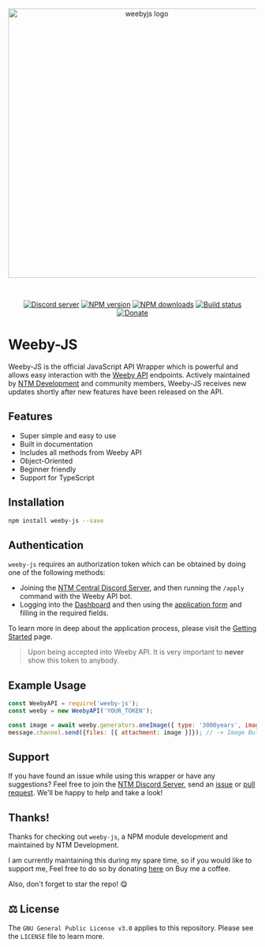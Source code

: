 <div align="center">
  <br />
  <p>
    <a href="https://weebyapi.xyz/"><img src="https://cdn.weebyapi.xyz/img/static/WeebyJSLogo.png" width="546" alt="weebyjs logo" /></a>
  </p>
  <br />
  <p>
    <a href="https://discord.gg/G2rb53z"><img src="https://img.shields.io/discord/602830493536223232?color=5865F2&logo=discord&logoColor=white" alt="Discord server" /></a>
    <a href="https://www.npmjs.com/package/weeby-js"><img src="https://img.shields.io/npm/v/weeby-js.svg?maxAge=3600" alt="NPM version" /></a>
    <a href="https://www.npmjs.com/package/weeby-js"><img src="https://img.shields.io/npm/dt/weeby-js.svg?maxAge=3600" alt="NPM downloads" /></a>
    <a href="https://github.com/ntm-development/weeby-js/actions"><img src="https://github.com/ntm-development/weeby-js/workflows/Node.js%20CI/badge.svg" alt="Build status" /></a>
    <a href="https://www.buymeacoffee.com/ntmnathan"><img src="https://img.shields.io/badge/donate-Buy%20me%20a%20coffee-F96854.svg" alt="Donate" /></a>
  </p>
</div>

# Weeby-JS
Weeby-JS is the official JavaScript API Wrapper which is powerful and allows easy interaction with the [Weeby API](https://weebyapi.xyz/) endpoints. Actively maintained by [NTM Development](https://dev.ntmcentral.xyz/) and community members, Weeby-JS receives new updates shortly after new features have been released on the API.

## Features
- Super simple and easy to use
- Built in documentation
- Includes all methods from Weeby API
- Object-Oriented
- Beginner friendly
- Support for TypeScript

## Installation
```bash
npm install weeby-js --save
```

## Authentication
`weeby-js` requires an authorization token which can be obtained by doing one of the following methods: 
- Joining the [NTM Central Discord Server](https://weebyapi.xyz/discord), and then running the `/apply` command with the Weeby API bot. 
- Logging into the [Dashboard](https://weebyapi.xyz/dashboard) and then using the [application form](https://weebyapi.xyz/dashboard/apply) and filling in the required fields.

To learn more in deep about the application process, please visit the [Getting Started](https://weebyapi.xyz/gettingstarted) page. 

> Upon being accepted into Weeby API. It is very important to **never** show this token to anybody.

## Example Usage

```js
const WeebyAPI = require('weeby-js');
const weeby = new WeebyAPI('YOUR_TOKEN');

const image = await weeby.generators.oneImage({ type: '3000years', image: 'https://i.imgur.com/qgKvcQv.png' });
message.channel.send({files: [{ attachment: image }]}); // -> Image Buffer
```

## Support
If you have found an issue while using this wrapper or have any suggestions? Feel free to join the [NTM Discord Server](https://weebyapi.xyz/discord), send an [issue](https://github.com/ntm-development/weeby-js/issues/new) or [pull request](https://github.com/ntm-development/weeby-js/pulls). We'll be happy to help and take a look! 

## Thanks!
Thanks for checking out `weeby-js`, a NPM module development and maintained by NTM Development.

I am currently maintaining this during my spare time, so if you would like to support me, Feel free to do so by donating [here](https://buymeacoffee.com/ntmnathan) on Buy me a coffee.

Also, don't forget to star the repo! 😋

## ⚖️ License
The `GNU General Public License v3.0` applies to this repository. Please see the `LICENSE` file to learn more.